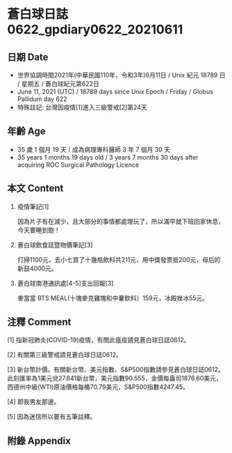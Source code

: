 [_metadata_:encoding]: - "utf-8"
[_metadata_:language]: - "zh-Hant-TW"
[_metadata_:fileformat]: - "markdown"
[_metadata_:MIME_type]: - "text/plain"
[_metadata_:markdown_version]: - "commonmark version 0.29"
[_metadata_:markdown_spec]: - "https://spec.commonmark.org/0.29/"

# 蒼白球日誌0622_gpdiary0622_20210611 #

## 日期 Date ##

* 世界協調時間2021年(中華民國110年，令和3年)6月11日 / Unix 紀元 18789 日 / 星期五 / 蒼白球紀元第622日
* June 11, 2021 (UTC) / 18789 days since Unix Epoch / Friday / Globus Pallidum day 622
* 特殊註記: 台灣因疫情[1]進入三級警戒[2]第24天

## 年齡 Age ##

* 35 歲 1 個月 19 天 / 成為病理專科醫師 3 年 7 個月 30 天
* 35 years 1 months 19 days old / 3 years 7 months 30 days after acquiring ROC Surgical Pathology Licence

## 本文 Content ##

1. 疫情筆記[1]

    因為片子有在減少，且大部分的事情都處理玩了，所以滿早就下班回家休息，今天要睡到飽！
    
2. 蒼白球飲食誌暨物價筆記[3]

    打掃1100元，去小七買了十幾瓶飲料共211元，用中獎發票抵200元，母后的新鼓4000元。
    
3. 蒼白球南港通訊處[4-5]支出回報[3]

    麥當當 BTS MEAL(十塊麥克雞塊和中薯飲料）159元，冰殿挫冰55元。

## 注釋 Comment ##

[1] 指新冠肺炎(COVID-19)疫情，有關此瘟疫請見蒼白球日誌0612。

[2] 有關第三級警戒請見蒼白球日誌0612。

[3] 新台幣計價。有關新台幣、美元指數、S&P500指數請參見蒼白球日誌0612。此刻匯率為1美元兌27.641新台幣，美元指數90.555，金價每盎司1876.60美元，西德州中級(WTI)原油價格每桶70.79美元，S&P500指數4247.45。

[4] 即我男友那邊。

[5] 因為迷信所以要有五筆註釋。



## 附錄 Appendix ##

